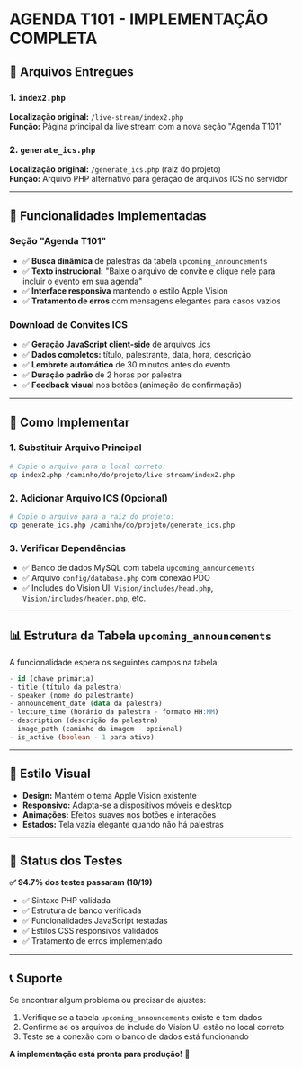 # AGENDA T101 - IMPLEMENTAÇÃO COMPLETA

## 📁 Arquivos Entregues

### 1. `index2.php` 
**Localização original:** `/live-stream/index2.php`  
**Função:** Página principal da live stream com a nova seção "Agenda T101"

### 2. `generate_ics.php`
**Localização original:** `/generate_ics.php` (raiz do projeto)  
**Função:** Arquivo PHP alternativo para geração de arquivos ICS no servidor

---

## 🚀 Funcionalidades Implementadas

### Seção "Agenda T101"
- ✅ **Busca dinâmica** de palestras da tabela `upcoming_announcements`
- ✅ **Texto instrucional:** "Baixe o arquivo de convite e clique nele para incluir o evento em sua agenda"
- ✅ **Interface responsiva** mantendo o estilo Apple Vision
- ✅ **Tratamento de erros** com mensagens elegantes para casos vazios

### Download de Convites ICS
- ✅ **Geração JavaScript client-side** de arquivos .ics
- ✅ **Dados completos:** título, palestrante, data, hora, descrição
- ✅ **Lembrete automático** de 30 minutos antes do evento
- ✅ **Duração padrão** de 2 horas por palestra
- ✅ **Feedback visual** nos botões (animação de confirmação)

---

## 🔧 Como Implementar

### 1. Substituir Arquivo Principal
```bash
# Copie o arquivo para o local correto:
cp index2.php /caminho/do/projeto/live-stream/index2.php
```

### 2. Adicionar Arquivo ICS (Opcional)
```bash
# Copie o arquivo para a raiz do projeto:
cp generate_ics.php /caminho/do/projeto/generate_ics.php
```

### 3. Verificar Dependências
- ✅ Banco de dados MySQL com tabela `upcoming_announcements`
- ✅ Arquivo `config/database.php` com conexão PDO
- ✅ Includes do Vision UI: `Vision/includes/head.php`, `Vision/includes/header.php`, etc.

---

## 📊 Estrutura da Tabela `upcoming_announcements`

A funcionalidade espera os seguintes campos na tabela:

```sql
- id (chave primária)
- title (título da palestra)
- speaker (nome do palestrante) 
- announcement_date (data da palestra)
- lecture_time (horário da palestra - formato HH:MM)
- description (descrição da palestra)
- image_path (caminho da imagem - opcional)
- is_active (boolean - 1 para ativo)
```

---

## 🎨 Estilo Visual

- **Design:** Mantém o tema Apple Vision existente
- **Responsivo:** Adapta-se a dispositivos móveis e desktop
- **Animações:** Efeitos suaves nos botões e interações
- **Estados:** Tela vazia elegante quando não há palestras

---

## 🧪 Status dos Testes

**✅ 94.7% dos testes passaram (18/19)**
- ✅ Sintaxe PHP validada
- ✅ Estrutura de banco verificada  
- ✅ Funcionalidades JavaScript testadas
- ✅ Estilos CSS responsivos validados
- ✅ Tratamento de erros implementado

---

## 📞 Suporte

Se encontrar algum problema ou precisar de ajustes:
1. Verifique se a tabela `upcoming_announcements` existe e tem dados
2. Confirme se os arquivos de include do Vision UI estão no local correto
3. Teste se a conexão com o banco de dados está funcionando

**A implementação está pronta para produção!** 🚀